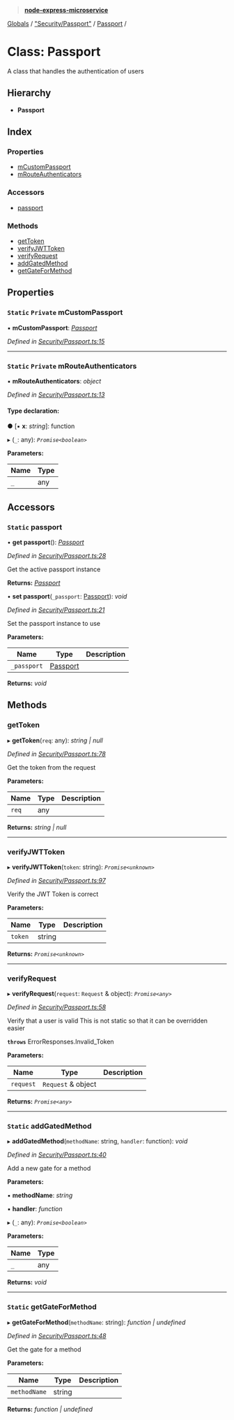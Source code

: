 > **[node-express-microservice](../README.md)**

[Globals](../globals.md) / ["Security/Passport"](../modules/_security_passport_.md) / [Passport](_security_passport_.passport.md) /

# Class: Passport

A class that handles the authentication of users

## Hierarchy

* **Passport**

## Index

### Properties

* [mCustomPassport](_security_passport_.passport.md#static-private-mcustompassport)
* [mRouteAuthenticators](_security_passport_.passport.md#static-private-mrouteauthenticators)

### Accessors

* [passport](_security_passport_.passport.md#static-passport)

### Methods

* [getToken](_security_passport_.passport.md#gettoken)
* [verifyJWTToken](_security_passport_.passport.md#verifyjwttoken)
* [verifyRequest](_security_passport_.passport.md#verifyrequest)
* [addGatedMethod](_security_passport_.passport.md#static-addgatedmethod)
* [getGateForMethod](_security_passport_.passport.md#static-getgateformethod)

## Properties

### `Static` `Private` mCustomPassport

▪ **mCustomPassport**: *[Passport](_security_passport_.passport.md)*

*Defined in [Security/Passport.ts:15](https://github.com/lukebellamy053/express-microservice/blob/afd2c9a/src/Security/Passport.ts#L15)*

___

### `Static` `Private` mRouteAuthenticators

▪ **mRouteAuthenticators**: *object*

*Defined in [Security/Passport.ts:13](https://github.com/lukebellamy053/express-microservice/blob/afd2c9a/src/Security/Passport.ts#L13)*

#### Type declaration:

● \[▪ **x**: *string*\]: function

▸ (`_`: any): *`Promise<boolean>`*

**Parameters:**

Name | Type |
------ | ------ |
`_` | any |

## Accessors

### `Static` passport

• **get passport**(): *[Passport](_security_passport_.passport.md)*

*Defined in [Security/Passport.ts:28](https://github.com/lukebellamy053/express-microservice/blob/afd2c9a/src/Security/Passport.ts#L28)*

Get the active passport instance

**Returns:** *[Passport](_security_passport_.passport.md)*

• **set passport**(`_passport`: [Passport](_security_passport_.passport.md)): *void*

*Defined in [Security/Passport.ts:21](https://github.com/lukebellamy053/express-microservice/blob/afd2c9a/src/Security/Passport.ts#L21)*

Set the passport instance to use

**Parameters:**

Name | Type | Description |
------ | ------ | ------ |
`_passport` | [Passport](_security_passport_.passport.md) |   |

**Returns:** *void*

## Methods

###  getToken

▸ **getToken**(`req`: any): *string | null*

*Defined in [Security/Passport.ts:78](https://github.com/lukebellamy053/express-microservice/blob/afd2c9a/src/Security/Passport.ts#L78)*

Get the token from the request

**Parameters:**

Name | Type | Description |
------ | ------ | ------ |
`req` | any |   |

**Returns:** *string | null*

___

###  verifyJWTToken

▸ **verifyJWTToken**(`token`: string): *`Promise<unknown>`*

*Defined in [Security/Passport.ts:97](https://github.com/lukebellamy053/express-microservice/blob/afd2c9a/src/Security/Passport.ts#L97)*

Verify the JWT Token is correct

**Parameters:**

Name | Type | Description |
------ | ------ | ------ |
`token` | string |   |

**Returns:** *`Promise<unknown>`*

___

###  verifyRequest

▸ **verifyRequest**(`request`: `Request` & object): *`Promise<any>`*

*Defined in [Security/Passport.ts:58](https://github.com/lukebellamy053/express-microservice/blob/afd2c9a/src/Security/Passport.ts#L58)*

Verify that a user is valid
This is not static so that it can be overridden easier

**`throws`** ErrorResponses.Invalid_Token

**Parameters:**

Name | Type | Description |
------ | ------ | ------ |
`request` | `Request` & object |   |

**Returns:** *`Promise<any>`*

___

### `Static` addGatedMethod

▸ **addGatedMethod**(`methodName`: string, `handler`: function): *void*

*Defined in [Security/Passport.ts:40](https://github.com/lukebellamy053/express-microservice/blob/afd2c9a/src/Security/Passport.ts#L40)*

Add a new gate for a method

**Parameters:**

▪ **methodName**: *string*

▪ **handler**: *function*

▸ (`_`: any): *`Promise<boolean>`*

**Parameters:**

Name | Type |
------ | ------ |
`_` | any |

**Returns:** *void*

___

### `Static` getGateForMethod

▸ **getGateForMethod**(`methodName`: string): *function | undefined*

*Defined in [Security/Passport.ts:48](https://github.com/lukebellamy053/express-microservice/blob/afd2c9a/src/Security/Passport.ts#L48)*

Get the gate for a method

**Parameters:**

Name | Type | Description |
------ | ------ | ------ |
`methodName` | string |   |

**Returns:** *function | undefined*